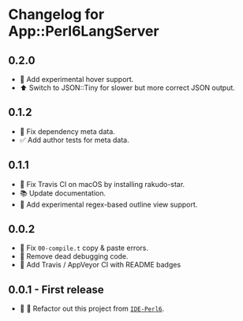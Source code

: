 # Changelog for App::Perl6LangServer

## 0.2.0
- :tada: Add experimental hover support.
- :arrow_up: Switch to JSON::Tiny for slower but more correct JSON output.

## 0.1.2
- :bug: Fix dependency meta data.
- :white_check_mark: Add author tests for meta data.

## 0.1.1
- :construction_worker: Fix Travis CI on macOS by installing rakudo-star.
- :books: Update documentation.
- :tada: Add experimental regex-based outline view support.

## 0.0.2
- :bug: Fix `00-compile.t` copy & paste errors.
- :hammer: Remove dead debugging code.
- :construction_worker: Add Travis / AppVeyor CI with README badges

## 0.0.1 - First release
- :tada: :art: Refactor out this project from [`IDE-Perl6`](
https://github.com/azawawi/ide-perl6).
